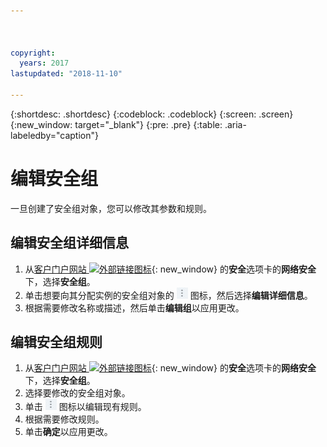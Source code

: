 ```yaml
---



copyright:
  years: 2017
lastupdated: "2018-11-10"

---
```


{:shortdesc: .shortdesc}
{:codeblock: .codeblock}
{:screen: .screen}
{:new_window: target="_blank"}
{:pre: .pre}
{:table: .aria-labeledby="caption"}

# 编辑安全组

一旦创建了安全组对象，您可以修改其参数和规则。

## 编辑安全组详细信息

1. 从[客户门户网站 ![外部链接图标](../../icons/launch-glyph.svg "外部链接图标")](https://control.softlayer.com/){: new_window} 的**安全**选项卡的**网络安全**下，选择**安全组**。
2. 单击想要向其分配实例的安全组对象的 ![“更多”图标](./images/more_icon.jpg) 图标，然后选择**编辑详细信息**。
3.	根据需要修改名称或描述，然后单击**编辑组**以应用更改。

## 编辑安全组规则

1. 从[客户门户网站 ![外部链接图标](../../icons/launch-glyph.svg "外部链接图标")](https://control.softlayer.com/){: new_window} 的**安全**选项卡的**网络安全**下，选择**安全组**。
2.	选择要修改的安全组对象。
3.	单击 ![“更多”图标](./images/more_icon.jpg) 图标以编辑现有规则。
4.	根据需要修改规则。
5. 单击**确定**以应用更改。
